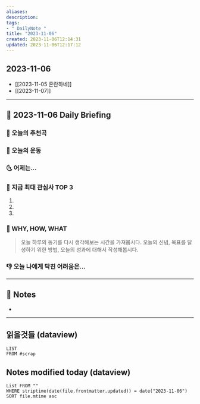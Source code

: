 ```yaml
---
aliases: 
description:
tags:
- " DailyNote "
title: "2023-11-06"
created: 2023-11-06T12:14:31
updated: 2023-11-06T12:17:12
---
```


## 2023-11-06

- [[2023-11-05 혼란하네]] 
- [[2023-11-07]]

---

## 📅 2023-11-06 Daily Briefing

### 🎵 오늘의 추천곡

### 🏃 오늘의 운동

### 🌜 어제는...

### 🧠 지금 최대 관심사 TOP 3

1. 
2. 
3. 

### 🚀 WHY, HOW, WHAT

> 오늘 하루의 동기를 다시 생각해보는 시간을 가져봅시다. 오늘의 신념, 목표를 달성하기 위한 방법, 오늘의 성과에 대해서 작성해봅시다.

### 👎 오늘 나에게 닥친 어려움은...

---

## 📝 Notes

- 

---

## 읽을것들 (dataview)

```dataview
LIST
FROM #scrap
```

## Notes modified today (dataview)

```dataview
List FROM "" 
WHERE striptime(date(file.frontmatter.updated)) = date("2023-11-06") 
SORT file.mtime asc
```

